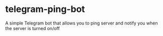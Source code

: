 # telegram-ping-bot
A simple Telegram bot that allows you to ping server and notify you when the server is turned on/off
